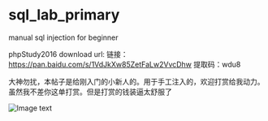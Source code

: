 # sql_lab_primary
manual sql injection for beginner

phpStudy2016 download url:
链接：https://pan.baidu.com/s/1VdJkXw85ZetFaLw2VvcDhw 
提取码：wdu8 

大神勿扰，本帖子是给刚入门的小新人的。用于手工注入的，欢迎打赏给我动力。虽然我不差你这单打赏。但是打赏的钱装逼太舒服了

![Image text](https://github.com/Adamloveve/sql_lab_primary/blob/master/IMG/wx.png)
